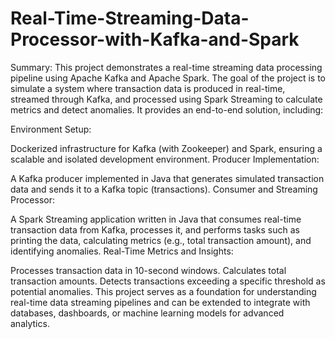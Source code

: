 # Real-Time-Streaming-Data-Processor-with-Kafka-and-Spark
Summary:
This project demonstrates a real-time streaming data processing pipeline using Apache Kafka and Apache Spark.
The goal of the project is to simulate a system where transaction data is produced in real-time, streamed through
Kafka, and processed using Spark Streaming to calculate metrics and detect anomalies. It provides an end-to-end solution, 
including:

Environment Setup:

Dockerized infrastructure for Kafka (with Zookeeper) and Spark, ensuring a scalable and isolated development environment.
Producer Implementation:

A Kafka producer implemented in Java that generates simulated transaction data and sends it to a Kafka topic (transactions).
Consumer and Streaming Processor:

A Spark Streaming application written in Java that consumes real-time transaction data from Kafka, processes it, and performs tasks such as printing the data, calculating metrics (e.g., total transaction amount), and identifying anomalies.
Real-Time Metrics and Insights:

Processes transaction data in 10-second windows.
Calculates total transaction amounts.
Detects transactions exceeding a specific threshold as potential anomalies.
This project serves as a foundation for understanding real-time data streaming pipelines and can be extended to integrate with databases, dashboards, or machine learning models for advanced analytics.

